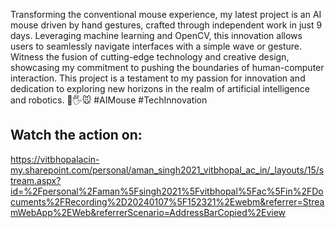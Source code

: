 
Transforming the conventional mouse experience, my latest project is an AI mouse driven by hand gestures, crafted through independent work in just 9 days. Leveraging machine learning and OpenCV, this innovation allows users to seamlessly navigate interfaces with a simple wave or gesture. Witness the fusion of cutting-edge technology and creative design, showcasing my commitment to pushing the boundaries of human-computer interaction. This project is a testament to my passion for innovation and dedication to exploring new horizons in the realm of artificial intelligence and robotics. 🚀🖐️🐭 #AIMouse #TechInnovation
## Watch the action on: 
https://vitbhopalacin-my.sharepoint.com/personal/aman_singh2021_vitbhopal_ac_in/_layouts/15/stream.aspx?id=%2Fpersonal%2Faman%5Fsingh2021%5Fvitbhopal%5Fac%5Fin%2FDocuments%2FRecording%2D20240107%5F152321%2Ewebm&referrer=StreamWebApp%2EWeb&referrerScenario=AddressBarCopied%2Eview
